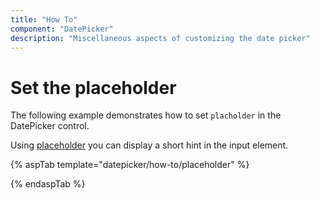 ```yaml
---
title: "How To"
component: "DatePicker"
description: "Miscellaneous aspects of customizing the date picker"
---
```


# Set the placeholder

The following example demonstrates how to set `placholder` in the DatePicker control.

Using [placeholder](https://help.syncfusion.com/cr/aspnetcore-js2/Syncfusion.EJ2.Calendars.DatePicker.html#Syncfusion_EJ2_Calendars_DatePicker_Placeholder) you can display a short hint in the input element.

{% aspTab template="datepicker/how-to/placeholder" %}

{% endaspTab %}